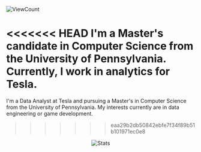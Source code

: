 ![ViewCount](https://views.whatilearened.today/views/github/johnk726/johnk726.svg?cache=remove)

<<<<<<< HEAD
I'm a Master\'s candidate in Computer Science from the University of Pennsylvania. Currently, I work in analytics for Tesla.   
=======
I'm a Data Analyst at Tesla and pursuing a Master\'s in Computer Science from the University of Pennsylvania. My interests currently are in data engineering or game development.
>>>>>>> eaa29b2db50842ebfe7f34f89b51b101971ec0e8

<p align="center">
  <img title="Stats" src="https://github-readme-stats.vercel.app/api?username=johki9&show_icons=true&theme=tokyonight"/>
</p>

